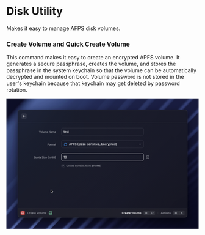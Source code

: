# Disk Utility

Makes it easy to manage AFPS disk volumes.

### Create Volume and Quick Create Volume

This command makes it easy to create an encrypted APFS volume. It generates a secure passphrase, creates the volume, 
and stores the passphrase in the system keychain so that the volume can be automatically decrypted and mounted on boot. 
Volume password is not stored in the user's keychain because that keychain may get deleted by password rotation.

<img src="media/create-volume-usage.gif" alt="Create Volume Usage">
